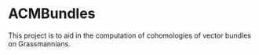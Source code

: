 # ACMBundles
This project is to aid in the computation of cohomologies of vector bundles on Grassmannians.

